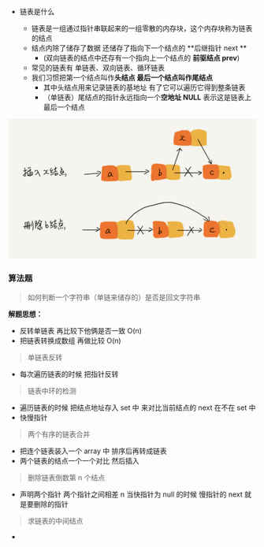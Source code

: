 * 链表是什么

  * 链表是一组通过指针串联起来的一组零散的内存块，这个内存块称为链表的结点 
  * 结点内除了储存了数据 还储存了指向下一个结点的 **后继指针 next **
    * \(双向链表的结点中还存有一个指向上一个结点的 **前驱结点 prev**\)
  * 常见的链表有 单链表、双向链表、循环链表
  * 我们习惯把第一个结点叫作**头结点 **最后一个结点叫作**尾结点**
    * 其中头结点用来记录链表的基地址 有了它可以遍历它得到整条链表
    * （单链表）尾结点的指针永远指向一个**空地址 NULL** 表示这是链表上最后一个结点

![](/assets/链表的插入删除流程.png)

### 算法题

> 如何判断一个字符串（单链来储存的）是否是回文字符串

**解题思想：**

* 反转单链表 再比较下他俩是否一致 O\(n\)
* 把链表转换成数组 再做比较 O\(n\)

> 单链表反转

* 每次遍历链表的时候 把指针反转

> 链表中环的检测

* 遍历链表的时候 把结点地址存入 set 中 来对比当前结点的 next 在不在 set 中
* 快慢指针

> 两个有序的链表合并

* 把连个链表装入一个 array 中 排序后再转成链表
* 两个链表的结点一个一个对比 然后插入

> 删除链表倒数第 n 个结点

* 声明两个指针 两个指针之间相差 n 当快指针为 null 的时候 慢指针的 next 就是要删除的指针

> 求链表的中间结点

* 


